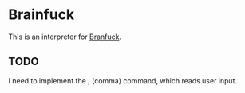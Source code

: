 # Brainfuck
This is an interpreter for [Branfuck](https://en.wikipedia.org/wiki/Brainfuck).

## TODO
I need to implement the , (comma) command, which reads user input.
